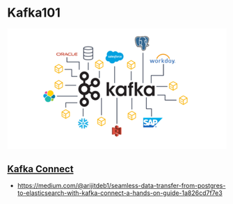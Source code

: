 # Kafka101

![ScreenShot](/images/Kafka.PNG?raw=true)

## [Kafka Connect](https://github.com/arijitdeb1/Kafka101/blob/main/Kafka_Connect/Kafka_Connect.md)
 - https://medium.com/@arijitdeb1/seamless-data-transfer-from-postgres-to-elasticsearch-with-kafka-connect-a-hands-on-guide-1a826cd7f7e3